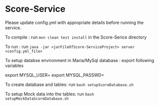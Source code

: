 # Score-Service

Please update config.yml with appropriate details before running the service.

To compile : run `mvn clean test install` in the Score-Serice directory

To run     : run `java -jar <jarFileOfScore-ServiceProject> server <config.yml_file>`

To setup databse environment in Maria/MySql database : 
export following variables

export MYSQL_USER=<yourUserName>
export MYSQL_PASSWD=<yourPassWord>

To create database and tables:  run `bash setupScoreDatabase.sh`

To setup Mock data into the tables: run `bash setupMockDataScoreDatabase.sh`

